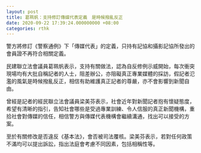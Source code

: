 ```yaml
---
layout: post
title: 葛珮帆：支持修訂傳媒代表定義　是時候撥亂反正
date: 2020-09-22 17:39:24.000000000 +08:00
categories: rthk
---
```


警方將修訂《警察通例》下「傳媒代表」的定義，只持有記協和攝影記協所發出的會員證不再符合相關定義。

民建聯立法會議員葛珮帆表示，支持有關做法，認為自反修例示威開始，每次衝突現場均有大批自稱記者的人士，阻差辦公，亦阻礙真正專業媒體的採訪，假記者氾濫的風氣是時候撥亂反正，相信有助維護真正記者的尊嚴，亦不會影響到新聞自由。

曾經是記者的經民聯立法會議員梁美芬表示，社會近年對新聞記者抱有懷疑態度，希望有清晰的指引，告知社會哪些是受過專業訓練、令人信服的真正新聞機構，重拾社會對傳媒的信任，相信警方與傳媒代表機構會繼續溝通，找出可以接受的方案。

至於有關修改是否違反《基本法》，會否被司法覆核。梁美芬表示，若對任何政策不滿均可以提出訴訟，指出法庭會考慮不同因素，包括相稱性等。
